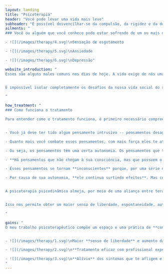 ```yaml
---
layout: landing
title: "Psicoterapia"
header: "Você pode levar uma vida mais leve"
subheader: "É possível desvencilhar-se da compulsão, da rigidez e da desmotivação.\n\nÉ possível viver uma vida mais repleta de alegria, em que a ansiedade não é um obstáculo."
ailments: "
### Você ou alguém que você conhece pode estar sofrendo de um ou mais desses sintomas:

- ![](/images/therapy/4.svg)\nSensação de esgotamento

- ![](/images/therapy/5.svg)\nAnsiedade

- ![](/images/therapy/6.svg)\nDepressão"

website_introduction: "
Esses são alguns males comuns nos dias de hoje. A vida exige de nós uma intensidade que frequentemente nos coloca no nosso limite ou além dele. Esse cenário pode nos acarretar também problemas de motivação, angústia e dúvidas torturantes, principalmente diante de escolhas que nos são cruciais.


É impossível isolar completamente os desafios da nossa vida social do sofrimento mental; os dois se mesclam e interagem. A **psicoterapia psicodinâmica** é uma potente ferramenta para nos auxiliar a conquistar maior **saúde mental** e navegar por esses desafios.

"

how_treatment: "
### Como funciona o tratamento

Para entender como o tratamento funciona, é primeiro necessário compreender de onde vêm os sintomas que nós tratamos:


- Você já deve ter tido algum pensamento intrusivo -- pensamentos desagradáveis que você não queria ter;

- Quanto mais você combate esses pensamentos, com mais força eles te atormentam;

- Ou seja, os pensamentos têm uma certa autonomia. Os pensamentos que te incomodam, entretanto, são os que chegam à sua consciência;

- **Há pensamentos que não chegam à sua consciência, mas que possuem o mesmo tipo de autonomia**;

- Esses pensamentos se tornam **inconscientes** porque, por uma série de fatores -- critérios morais, pressa, aversão, etc. -- nós nos proibimos de pensá-los na primeira vez em que eles se sugerem para nós, com frequência sem perceber que estamos fazendo isso.

- Por causa de sua autonomia, **ele continua surtindo efeitos**. Mas como ele não é consciente, os efeitos são **indiretos**: enrijecimentos no modo de ser, compulsões, criatividade reduzida, padrões repetitivos de comportamento autodestrutivo, respostas emocionais exageradas e assim por diante.


A psicoterapia psicodinâmica almeja, por meio de uma aliança entre terapeuta e cliente, investigar e encontrar quais são esses pensamentos aos quais nós, a princípio, não temos acesso direto. Descobrir esses pensamentos permite que nós tomemos decisões e adotemos hábitos diferentes daqueles que nós adotamos sem perceber por causa desse material inconsciente. 


Isso nos permite obter um maior senso de liberdade, espontaneidade, autenticidade e autonomia, além do aumento na saúde mental e aprimoramento da qualidade de vida.

"

gains: "
O meu trabalho psicoterapêutico compõe um espaço e uma prática de **confiança**, **segurança** e **confidencialidade**. Meu objetivo com ele é te trazer: 


- ![](/images/therapy/1.svg)\nMaior **senso de liberdade** e aumento da **sensação de capacidade** e **autonomia** na própria vida

- ![](/images/therapy/2.svg)\n**Tratamento eficaz com profissional experiente**

- ![](/images/therapy/3.svg)\n**Alívio** dos sintomas que te afligem e aprofundamento do **autoconhecimento**
"
---
```

